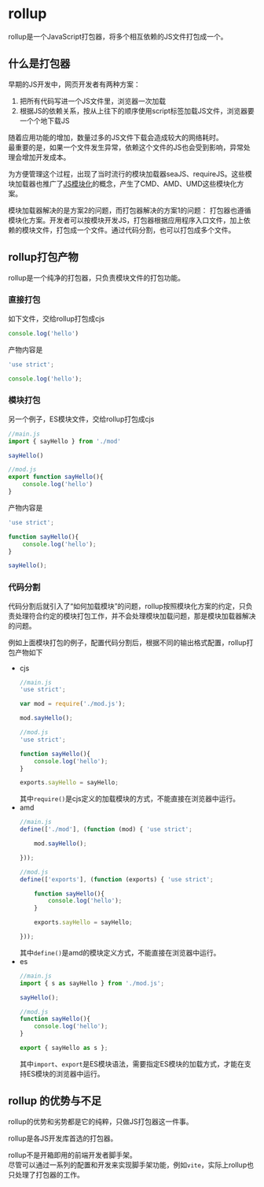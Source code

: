# rollup
rollup是一个JavaScript打包器，将多个相互依赖的JS文件打包成一个。

## 什么是打包器

早期的JS开发中，网页开发者有两种方案：
1. 把所有代码写进一个JS文件里，浏览器一次加载
2. 根据JS的依赖关系，按从上往下的顺序使用script标签加载JS文件，浏览器要一个个地下载JS

随着应用功能的增加，数量过多的JS文件下载会造成较大的网络耗时。  
最重要的是，如果一个文件发生异常，依赖这个文件的JS也会受到影响，异常处理会增加开发成本。

为方便管理这个过程，出现了当时流行的模块加载器seaJS、requireJS。这些模块加载器也推广了[JS模块化](https://github.com/luoway/blog/issues/16)的概念，产生了CMD、AMD、UMD这些模块化方案。

模块加载器解决的是方案2的问题，而打包器解决的方案1的问题：
打包器也遵循模块化方案。开发者可以按模块开发JS，打包器根据应用程序入口文件，加上依赖的模块文件，打包成一个文件。通过代码分割，也可以打包成多个文件。

## rollup打包产物

rollup是一个纯净的打包器，只负责模块文件的打包功能。

### 直接打包
如下文件，交给rollup打包成cjs
```js
console.log('hello')
```
产物内容是
```js
'use strict';

console.log('hello');
```

### 模块打包
另一个例子，ES模块文件，交给rollup打包成cjs
```js
//main.js
import { sayHello } from './mod'

sayHello()

//mod.js
export function sayHello(){
    console.log('hello')
}
```
产物内容是
```js
'use strict';

function sayHello(){
    console.log('hello');
}

sayHello();
```

### 代码分割
代码分割后就引入了“如何加载模块”的问题，rollup按照模块化方案的约定，只负责处理符合约定的模块打包工作，并不会处理模块加载问题，那是模块加载器解决的问题。

例如上面模块打包的例子，配置代码分割后，根据不同的输出格式配置，rollup打包产物如下

- cjs
  ```js
  //main.js
  'use strict';
  
  var mod = require('./mod.js');
  
  mod.sayHello();

  //mod.js
  'use strict';
  
  function sayHello(){
      console.log('hello');
  }
  
  exports.sayHello = sayHello;
  ```
  其中`require()`是cjs定义的加载模块的方式，不能直接在浏览器中运行。
- amd
  ```js
  //main.js
  define(['./mod'], (function (mod) { 'use strict';
  
	  mod.sayHello();
  
  }));

  //mod.js
  define(['exports'], (function (exports) { 'use strict';
  
      function sayHello(){
          console.log('hello');
      }
  
      exports.sayHello = sayHello;
  
  }));
  ```
  其中`define()`是amd的模块定义方式，不能直接在浏览器中运行。
- es
  ```js
  //main.js
  import { s as sayHello } from './mod.js';
  
  sayHello();
  
  //mod.js
  function sayHello(){
      console.log('hello');
  }
  
  export { sayHello as s };
  ```
  其中`import`、`export`是ES模块语法，需要指定ES模块的加载方式，才能在支持ES模块的浏览器中运行。

## rollup 的优势与不足

rollup的优势和劣势都是它的纯粹，只做JS打包器这一件事。

rollup是各JS开发库首选的打包器。

rollup不是开箱即用的前端开发者脚手架。  
尽管可以通过一系列的配置和开发来实现脚手架功能，例如`vite`，实际上rollup也只处理了打包器的工作。